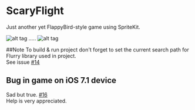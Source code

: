 ScaryFlight
===========

Just another yet FlappyBird-style game using SpriteKit.   

![alt tag](https://raw.github.com/EvgenyKarkan/ScaryFlight/master/ScaryFlight/ScaryFlight/Resources/Screen2.png) ..... 
![alt tag](https://raw.github.com/EvgenyKarkan/ScaryFlight/master/ScaryFlight/ScaryFlight/Resources/Screen.png)   

##Note
To build & run project don't forget to set the current search path for Flurry library used in project.   
See issue [#14](https://github.com/EvgenyKarkan/ScaryFlight/issues/14)

## Bug in game on iOS 7.1 device
Sad but true.     [#16](https://github.com/EvgenyKarkan/ScaryFlight/issues/16)    
Help is very appreciated.
